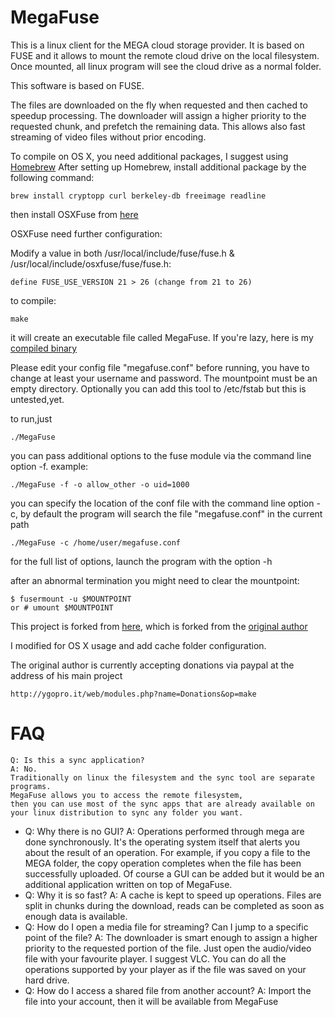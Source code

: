 MegaFuse
========

This is a linux client for the MEGA cloud storage provider.
It is based on FUSE and it allows to mount the remote cloud drive on the local filesystem.
Once mounted, all linux program will see the cloud drive as a normal folder.

This software is based on FUSE.

The files are downloaded on the fly when requested and then cached to speedup processing.
The downloader will assign a higher priority to the requested chunk, and prefetch the remaining data.
This allows also fast streaming of video files without prior encoding.

To compile on OS X, you need additional packages, I suggest using [Homebrew](http://brew.sh)
After setting up Homebrew, install additional package by the following command:

	brew install cryptopp curl berkeley-db freeimage readline

then install OSXFuse from [here](http://osxfuse.github.io)

OSXFuse need further configuration:

Modify a value in both /usr/local/include/fuse/fuse.h & /usr/local/include/osxfuse/fuse/fuse.h:

	define FUSE_USE_VERSION 21 > 26 (change from 21 to 26)

to compile:

	make

it will create an executable file called MegaFuse.
If you're lazy, here is my [compiled binary](https://mega.nz/#!gEwgiYiJ!oybWCZxyGG24dn2Ri3fkcy7q675HXml0xJzNJKn66D8)

Please edit your config file "megafuse.conf" before running, you have to change at least your username and password.
The mountpoint must be an empty directory.
Optionally you can add this tool to /etc/fstab but this is untested,yet.

to run,just

	./MegaFuse

you can pass additional options to the fuse module via the command line option -f. example:
	
	./MegaFuse -f -o allow_other -o uid=1000
	
you can specify the location of the conf file with the command line option -c, by default the program will search the file "megafuse.conf" in the current path

	./MegaFuse -c /home/user/megafuse.conf
	
for the full list of options, launch the program with the option -h

after an abnormal termination you might need to clear the mountpoint:
	
	$ fusermount -u $MOUNTPOINT
	or # umount $MOUNTPOINT

This project is forked from [here](https://github.com/Saoneth/MegaFuse), which is forked from the [original author](https://github.com/matteoserva/MegaFuse)

I modified for OS X usage and add cache folder configuration.

The original author is currently accepting donations via paypal at the address of his main project

	http://ygopro.it/web/modules.php?name=Donations&op=make

FAQ
========
	Q: Is this a sync application?
	A: No.
	Traditionally on linux the filesystem and the sync tool are separate programs.
	MegaFuse allows you to access the remote filesystem,
	then you can use most of the sync apps that are already available on your linux distribution to sync any folder you want.
-
	Q: Why there is no GUI?
	A: Operations performed through mega are done synchronously.
	It's the operating system itself that alerts you about the result of an operation.
	For example, if you copy a file to the MEGA folder, the copy operation completes when the file has been successfully uploaded.
   	Of course a GUI can be added but it would be an additional application written on top of MegaFuse.
-
	Q: Why it is so fast?
	A: A cache is kept to speed up operations.
	Files are split in chunks during the download, reads can be completed as soon as enough data is available.
-
	Q: How do I open a media file for streaming? Can I jump to a specific point of the file?
	A: The downloader is smart enough to assign a higher priority to the requested portion of the file.
   	Just open the audio/video file with your favourite player. I suggest VLC.
   	You can do all the operations supported by your player as if the file was saved on your hard drive.
-
	Q: How do I access a shared file from another account?
	A: Import the file into your account, then it will be available from MegaFuse
